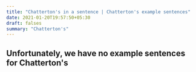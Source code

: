 ```yaml
---
title: "Chatterton's in a sentence | Chatterton's example sentences"
date: 2021-01-20T19:57:50+05:30
draft: falses
summary: "Chatterton's"
---
```

## Unfortunately, we have no example sentences for Chatterton's                 
